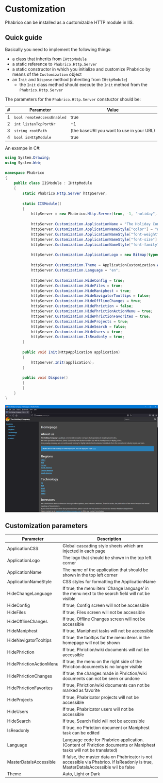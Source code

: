 ﻿# Customization

Phabrico can be installed as a customizable HTTP module in IIS.

## Quick guide
Basically you need to implement the following things:
- a class that inherits from `IHttpModule`
- a static reference to `Phabrico.Http.Server`
- a static constructor in which you initialize and customize Phabrico by means of the `Customization` object
- an `Init` and `Dispose` method (inheriting from `IHttpModule`)
  - the `Init` class method should execute the `Init` method from the `Phabrico.Http.Server`
  
The parameters for the `Phabrico.Http.Server` constuctor should be:

| #  | Parameter                  | Value                                       |
|----|----------------------------|---------------------------------------------|
| 1  | `bool remoteAccessEnabled` | true                                        |
| 2  | `int listenTcpPortNr`      | -1                                          |
| 3  | `string rootPath`          | (the baseURI you want to use in your URL)   |
| 4  | `bool isHttpModule`        | true                                        |

An exampe in C#:

``` cs
using System.Drawing;
using System.Web;

namespace Phabrico
{
    public class IISModule : IHttpModule
    {
        static Phabrico.Http.Server httpServer;

        static IISModule()
        {
            httpServer = new Phabrico.Http.Server(true, -1, "holiday", true);

            httpServer.Customization.ApplicationName = "The Holiday Company";
            httpServer.Customization.ApplicationNameStyle["color"] = "white";
            httpServer.Customization.ApplicationNameStyle["font-weight"] = "bold";
            httpServer.Customization.ApplicationNameStyle["font-size"] = "17px";
            httpServer.Customization.ApplicationNameStyle["font-family"] = "lato,sans-serif";

            httpServer.Customization.ApplicationLogo = new Bitmap(typeof(IISModule).Assembly.GetManifestResourceStream("Phabrico.Images.logo.png"));

            httpServer.Customization.Theme = ApplicationCustomization.ApplicationTheme.Dark;
            httpServer.Customization.Language = "en";

            httpServer.Customization.HideConfig = true;
            httpServer.Customization.HideFiles = true;
            httpServer.Customization.HideManiphest = true;
            httpServer.Customization.HideNavigatorTooltips = false;
            httpServer.Customization.HideOfflineChanges = true;
            httpServer.Customization.HidePhriction = false;
            httpServer.Customization.HidePhrictionActionMenu = true;
            httpServer.Customization.HidePhrictionFavorites = true;
            httpServer.Customization.HideProjects = true;
            httpServer.Customization.HideSearch = false;
            httpServer.Customization.HideUsers = true;
            httpServer.Customization.IsReadonly = true;
        }

        public void Init(HttpApplication application)
        {
            httpServer.Init(application);
        }

        public void Dispose()
        {
        }
    }
}
```

![Customization-01](Customization-01.png) <br />


## Customization parameters
| Parameter                                   | Description                                                                                                                         |
| ------------------------------------------- | ----------------------------------------------------------------------------------------------------------------------------------- |
| ApplicationCSS                              | Global cascading style sheets which are injected in each page                                                                       |
| ApplicationLogo                             | The logo that should be shown in the top left corner                                                                                |
| ApplicationName                             | The name of the application that should be shown in the top left corner                                                             |
| ApplicationNameStyle                        | CSS styles for formatting the ApplicationName                                                                                       |
| HideChangeLanguage                          | If true, the menu item 'Change language' in the menu next to the search field will not be visible                                   |
| HideConfig                                  | If true, Config screen will not be accessible                                                                                       |
| HideFiles                                   | If true, Files screen will not be accessible                                                                                        |
| HideOfflineChanges                          | If true, Offline Changes screen will not be accessible                                                                              |
| HideManiphest                               | If true, Maniphest tasks will not be accessible                                                                                     |
| HideNavigatorTooltips                       | If true, the tooltips for the menu items in the homepage will not be shown                                                          |
| HidePhriction                               | If true, Phriction/wiki documents will not be accessible                                                                            |
| HidePhrictionActionMenu                     | If true, the menu on the right side of the Phriction documents is no longer visible                                                 |
| HidePhrictionChanges                        | If true, the changes made in Phriction/wiki documents can not be seen or undone                                                     |
| HidePhrictionFavorites                      | If true, Phriction/wiki documents can not be marked as favorite                                                                     |
| HideProjects                                | If true, Phabricator projects will not be accessible                                                                                |
| HideUsers                                   | If true, Phabricator users will not be accessible                                                                                   |
| HideSearch                                  | If true, Search field will not be accessible                                                                                        |
| IsReadonly                                  | If true, no Phriction document or Maniphest task can be edited                                                                      |
| Language                                    | Language code for Phabrico application.  (Content of Phriction documents or Maniphest tasks will not be translated)                 |
| MasterDataIsAccessible                      | If false, the master data on Phabricator is not accessible via Phabrico. If IsReadonly is true, MasterDataIsAccessible wil be false |
| Theme                                       | Auto, Light or Dark                                                                                                                 |

